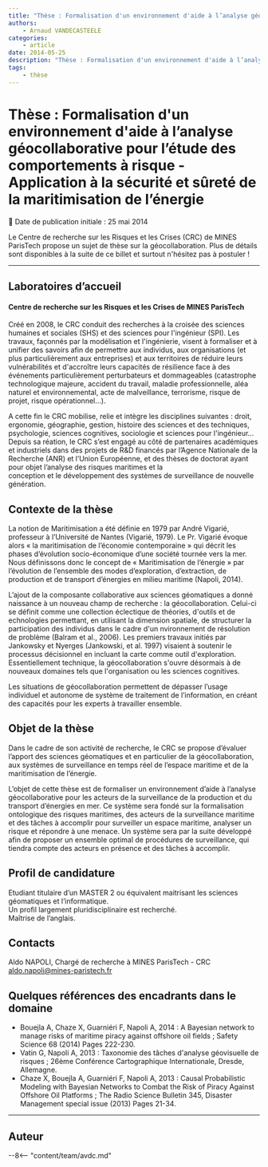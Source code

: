 ```yaml
---
title: "Thèse : Formalisation d'un environnement d'aide à l’analyse géocollaborative pour l’étude des comportements à risque - Application à la sécurité et sûreté de la maritimisation de l’énergie"
authors:
    - Arnaud VANDECASTEELE
categories:
    - article
date: 2014-05-25
description: "Thèse : Formalisation d'un environnement d'aide à l’analyse géocollaborative pour l’étude des comportements à risque - Application à la sécurité et sûreté de la maritimisation de l’énergie"
tags:
    - thèse
---
```


# Thèse : Formalisation d'un environnement d'aide à l’analyse géocollaborative pour l’étude des comportements à risque - Application à la sécurité et sûreté de la maritimisation de l’énergie

:calendar: Date de publication initiale : 25 mai 2014

Le Centre de recherche sur les Risques et les Crises (CRC) de MINES ParisTech propose un sujet de thèse sur la géocollaboration. Plus de détails sont disponibles à la suite de ce billet et surtout n'hésitez pas à postuler !

----

## Laboratoires d’accueil

#### Centre de recherche sur les Risques et les Crises de MINES ParisTech

Créé en 2008, le CRC conduit des recherches à la croisée des sciences humaines et sociales (SHS) et des sciences pour l'ingénieur (SPI). Les travaux, façonnés par la modélisation et l'ingénierie, visent à formaliser et à unifier des savoirs afin de permettre aux individus, aux organisations (et plus particulièrement aux entreprises) et aux territoires de réduire leurs vulnérabilités et d'accroître leurs capacités de résilience face à des événements particulièrement perturbateurs et dommageables (catastrophe technologique majeure, accident du travail, maladie professionnelle, aléa naturel et environnemental, acte de malveillance, terrorisme, risque de projet, risque opérationnel...).

A cette fin le CRC mobilise, relie et intègre les disciplines suivantes : droit, ergonomie, géographie, gestion, histoire des sciences et des techniques, psychologie, sciences cognitives, sociologie et sciences pour l'ingénieur... Depuis sa réation, le CRC s’est engagé au côté de partenaires académiques et industriels dans des projets de R&D financés par l’Agence Nationale de la Recherche (ANR) et l’Union Européenne, et des thèses de doctorat ayant pour objet l’analyse des risques maritimes et la  
conception et le développement des systèmes de surveillance de nouvelle génération.

## Contexte de la thèse

La notion de Maritimisation a été définie en 1979 par André Vigarié, professeur à l’Université de Nantes (Vigarié, 1979). Le Pr. Vigarié évoque alors « la maritimisation de l’économie contemporaine » qui décrit les phases d’évolution socio-économique d’une société tournée vers la mer. Nous définissons donc le concept de « Maritimisation de l’énergie » par l’évolution de l’ensemble des modes d’exploration, d’extraction, de production et de transport d’énergies en milieu maritime (Napoli, 2014).

L’ajout de la composante collaborative aux sciences géomatiques a donné naissance à un nouveau champ de recherche : la géocollaboration. Celui-ci se définit comme une collection éclectique de théories, d'outils et de echnologies permettant, en utilisant la dimension spatiale, de structurer la participation des individus dans le cadre d'un nvironnement de résolution de problème (Balram et al., 2006). Les premiers travaux initiés par Jankowsky et Nyerges (Jankowski, et al. 1997) visaient à soutenir le processus décisionnel en incluant la carte comme outil d'exploration. Essentiellement technique, la géocollaboration s'ouvre désormais à de nouveaux domaines tels que l'organisation ou les sciences cognitives.

Les situations de géocollaboration permettent de dépasser l’usage individuel et autonome de système de traitement de l’information, en créant des capacités pour les experts à travailler ensemble.

## Objet de la thèse

Dans le cadre de son activité de recherche, le CRC se propose d’évaluer l’apport des sciences géomatiques et en particulier de la géocollaboration, aux systèmes de surveillance en temps réel de l’espace maritime et de la maritimisation de l’énergie.

L’objet de cette thèse est de formaliser un environnement d’aide à l’analyse géocollaborative pour les acteurs de la surveillance de la production et du transport d’énergies en mer. Ce système sera fondé sur la formalisation ontologique des risques maritimes, des acteurs de la surveillance maritime et des tâches à accomplir pour surveiller un espace maritime, analyser un risque et répondre à une menace. Un système sera par la suite développé afin de proposer un ensemble optimal de procédures de surveillance, qui tiendra compte des acteurs en présence et des tâches à accomplir.

## Profil de candidature

Etudiant titulaire d’un MASTER 2 ou équivalent maitrisant les sciences géomatiques et l’informatique.  
Un profil largement pluridisciplinaire est recherché.  
Maîtrise de l’anglais.

## Contacts

Aldo NAPOLI, Chargé de recherche à MINES ParisTech - CRC  
[aldo.napoli@mines-paristech.fr](mailto:aldo.napoli@mines-paristech.fr)

## Quelques références des encadrants dans le domaine

* Bouejla A, Chaze X, Guarniéri F, Napoli A, 2014 : A Bayesian network to manage risks of maritime piracy against offshore oil fields ; Safety Science 68 (2014) Pages 222-230.
* Vatin G, Napoli A, 2013 : Taxonomie des tâches d'analyse géovisuelle de risques ; 26ème Conférence Cartographique Internationale, Dresde, Allemagne.
* Chaze X, Bouejla A, Guarniéri F, Napoli A, 2013 : Causal Probabilistic Modeling with Bayesian Networks to Combat the Risk of Piracy Against Offshore Oil Platforms ; The Radio Science Bulletin 345, Disaster Management special issue (2013) Pages 21-34.

----

## Auteur

--8<-- "content/team/avdc.md"
